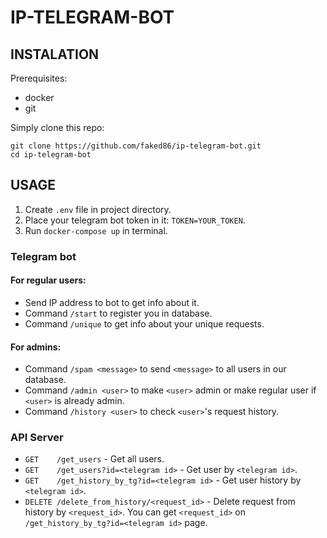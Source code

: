 # IP-TELEGRAM-BOT

## INSTALATION

Prerequisites:
- docker
- git

Simply clone this repo:

```
git clone https://github.com/faked86/ip-telegram-bot.git
cd ip-telegram-bot
```

## USAGE

1. Create `.env` file in project directory.
2. Place your telegram bot token in it: `TOKEN=YOUR_TOKEN`.
3. Run `docker-compose up` in terminal.

### Telegram bot

#### For regular users:
- Send IP address to bot to get info about it.
- Command `/start` to register you in database.
- Command `/unique` to get info about your unique requests.

#### For admins:
- Command `/spam <message>` to send `<message>` to all users in our database.
- Command `/admin <user>` to make `<user>` admin or make regular user if `<user>` is already admin.
- Command `/history <user>` to check `<user>`'s request history.

### API Server

- `GET    /get_users` - Get all users.
- `GET    /get_users?id=<telegram id>` - Get user by `<telegram id>`.
- `GET    /get_history_by_tg?id=<telegram id>` - Get user history by `<telegram id>`.
- `DELETE /delete_from_history/<request_id>` - Delete request from history by `<request_id>`.
 You can get `<request_id>` on `/get_history_by_tg?id=<telegram id>` page.